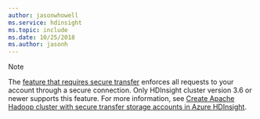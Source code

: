 ```yaml
---
author: jasonwhowell
ms.service: hdinsight
ms.topic: include
ms.date: 10/25/2018
ms.author: jasonh
---
```

> [!NOTE]
> The [feature that requires secure transfer](../../../articles/storage/common/storage-require-secure-transfer.md) enforces all requests to your account through a secure connection. Only HDInsight cluster version 3.6 or newer supports this feature. For more information, see [Create Apache Hadoop cluster with secure transfer storage accounts in Azure HDInsight](../hdinsight-hadoop-create-linux-clusters-with-secure-transfer-storage.md).